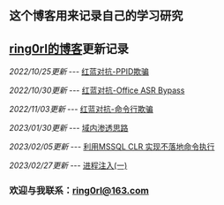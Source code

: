 ## 这个博客用来记录自己的学习研究



## [ring0rl的博客](https://ring0rl.github.io/)更新记录

*2022/10/25更新*  --- [红蓝对抗-PPID欺骗](https://ring0rl.github.io/posts/%E7%BA%A2%E8%93%9D%E5%AF%B9%E6%8A%97-PPID%E6%AC%BA%E9%AA%97/)

*2022/10/30更新* --- [红蓝对抗-Office ASR Bypass](https://ring0rl.github.io/posts/%E7%BA%A2%E8%93%9D%E5%AF%B9%E6%8A%97-office-ASR-Bypass/)

*2022/11/03更新* --- [红蓝对抗-命令行欺骗](https://ring0rl.github.io/posts/%E7%BA%A2%E8%93%9D%E5%AF%B9%E6%8A%97-%E5%91%BD%E4%BB%A4%E8%A1%8C%E6%AC%BA%E9%AA%97/)

*2023/01/30更新* --- [域内渗透思路](https://ring0rl.github.io/posts/%E5%9F%9F%E5%86%85%E6%B8%97%E9%80%8F%E6%80%9D%E8%B7%AF/)

*2023/02/05更新* --- [利用MSSQL CLR 实现不落地命令执行](https://ring0rl.github.io/posts/%E5%88%A9%E7%94%A8MSSQL-CLR-%E5%AE%9E%E7%8E%B0%E4%B8%8D%E8%90%BD%E5%9C%B0%E5%91%BD%E4%BB%A4%E6%89%A7%E8%A1%8C/)

*2023/02/27更新* --- [进程注入(一)](https://ring0rl.github.io/posts/%E8%BF%9B%E7%A8%8B%E6%B3%A8%E5%85%A5(%E4%B8%80)/)

 

### 欢迎与我联系：ring0rl@163.com

